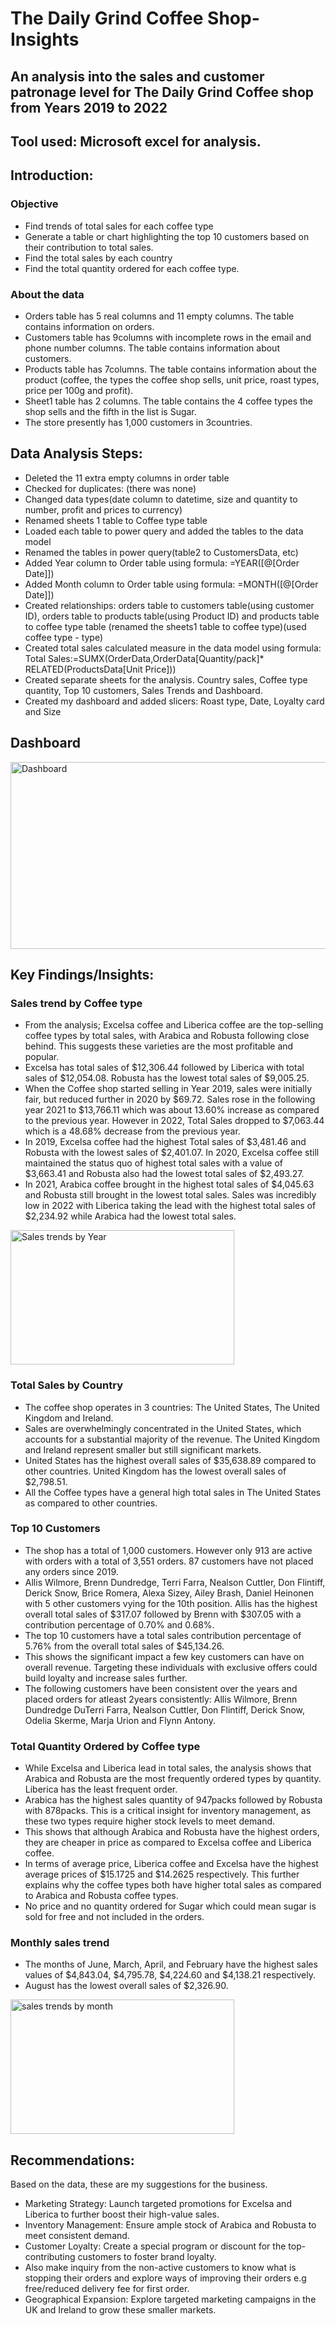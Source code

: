 # The Daily Grind Coffee Shop-Insights
## An analysis into the sales and customer patronage level for The Daily Grind Coffee shop from Years 2019 to 2022

## Tool used: Microsoft excel for analysis.

## Introduction:
### Objective
- Find trends of total sales for each coffee type
- Generate a table or chart highlighting the top 10 customers based on their contribution to total sales.
- Find the total sales by each country
- Find the total quantity ordered for each coffee type.
  
### About the data 
- Orders table has 5 real columns and 11 empty columns. The table contains information on orders. 
- Customers table has 9columns with incomplete rows in the email and phone number columns. The table contains information about customers. 
- Products table has 7columns. The table contains information about the product (coffee, the types the coffee shop sells, unit price, roast types, price per 100g and profit). 
- Sheet1 table has 2 columns. The table contains the 4 coffee types the shop sells and the fifth in the list is Sugar. 
- The store presently has 1,000 customers in 3countries.
  
## Data Analysis Steps:
- Deleted the 11 extra empty columns in order table
- Checked for duplicates: (there was none)
- Changed data types(date column to datetime, size and quantity to number, profit and prices to currency)
- Renamed sheets 1 table to Coffee type table
- Loaded each table to power query and added the tables to the data model
- Renamed the tables in power query(table2 to CustomersData, etc)
- Added Year column to Order table using formula:
  =YEAR([@[Order Date]])
- Added Month column to Order table using formula: 
  =MONTH([@[Order Date]])
- Created relationships: orders table to customers table(using customer ID), orders table to products table(using Product ID) and products table to coffee type table (renamed the sheets1 table to coffee type)(used coffee type - type)
- Created total sales calculated measure in the data model using formula: 
  Total Sales:=SUMX(OrderData,OrderData[Quantity/pack]* RELATED(ProductsData[Unit Price]))
- Created separate sheets for the analysis. Country sales, Coffee type quantity, Top 10 customers, Sales Trends and Dashboard.
- Created my dashboard and added slicers: Roast type, Date, Loyalty card and Size

## Dashboard
<img width="519" height="299" alt="Dashboard" src="https://github.com/user-attachments/assets/1b7107fc-064c-4f7f-a5d3-dabd7065a78d" />


## Key Findings/Insights: 
### Sales trend by Coffee type
- From the analysis; Excelsa coffee and Liberica coffee are the top-selling coffee types by total sales, with Arabica and Robusta following close behind. This suggests these varieties are the most profitable and popular.
- Excelsa has total sales of $12,306.44 followed by Liberica with total sales of $12,054.08. Robusta has the lowest total sales of $9,005.25. 
- When the Coffee shop started selling in Year 2019, sales were initially fair, but reduced further in 2020 by $69.72. Sales rose in the following year 2021 to $13,766.11 which was about 13.60% increase as compared to the previous year. However in 2022, Total Sales      dropped to $7,063.44 which is a 48.68% decrease from the previous year.
- In 2019, Excelsa coffee had the highest Total sales of $3,481.46 and Robusta with the lowest sales of $2,401.07. In 2020, Excelsa coffee still maintained the status quo of highest total sales with a value of $3,663.41 and Robusta also had the lowest total sales of     $2,493.27.
- In 2021, Arabica coffee brought in the highest total sales of $4,045.63 and Robusta still brought in the lowest total sales. Sales was incredibly low in 2022 with Liberica taking the lead with the highest total sales of $2,234.92 while Arabica had the lowest total     sales.
<img width="358" height="215" alt="Sales trends by Year" src="https://github.com/user-attachments/assets/0420f2aa-5a69-4ad6-ada4-146978a50ac1" />


### Total Sales by Country
- The coffee shop operates in 3 countries: The United States, The United Kingdom and Ireland.
- Sales are overwhelmingly concentrated in the United States, which accounts for a substantial majority of the revenue. The United Kingdom and Ireland represent smaller but still significant markets.
- United States has the highest overall sales of $35,638.89 compared to other countries. United Kingdom has the lowest overall sales of $2,798.51.
- All the Coffee types have a general high total sales in The United States as compared to other countries.

### Top 10 Customers
- The shop has a total of 1,000 customers. However only 913 are active with orders with a total of 3,551 orders. 87 customers have not placed any orders since 2019. 
- Allis Wilmore, Brenn Dundredge, Terri Farra, Nealson Cuttler, Don Flintiff, Derick Snow, Brice Romera, Alexa Sizey, Ailey Brash, Daniel Heinonen with 5 other customers vying for the 10th position. Allis has the highest overall total sales of $317.07 followed by        Brenn with $307.05 with a contribution percentage of 0.70% and 0.68%. 
- The top 10 customers have a total sales contribution percentage of 5.76% from the overall total sales of $45,134.26.
- This shows the significant impact a few key customers can have on overall revenue. Targeting these individuals with exclusive offers could build loyalty and increase sales further.
- The following customers have been consistent over the years and placed orders for atleast 2years consistently: Allis Wilmore, Brenn Dundredge DuTerri Farra, Nealson Cuttler, Don Flintiff, Derick Snow, Odelia Skerme, Marja Urion and     Flynn Antony.

### Total Quantity Ordered by Coffee type
- While Excelsa and Liberica lead in total sales, the analysis shows that Arabica and Robusta are the most frequently ordered types by quantity. Liberica has the least frequent order.
- Arabica has the highest sales quantity of 947packs followed by Robusta with 878packs. This is a critical insight for inventory management, as these two types require higher stock levels to meet demand.
- This shows that although Arabica and Robusta have the highest orders, they are cheaper in price as compared to Excelsa coffee and Liberica coffee.
- In terms of average price, Liberica coffee and Excelsa have the highest average prices of $15.1725 and $14.2625 respectively. This further explains why the coffee types both have higher total sales as compared to Arabica and Robusta     coffee types.
- No price and no quantity ordered for Sugar which could mean sugar is sold for free and not included in the orders.

### Monthly sales trend
- The months of June, March, April, and February have the highest sales values of $4,843.04, $4,795.78, $4,224.60 and $4,138.21 respectively.
- August has the lowest overall sales of $2,326.90.
<img width="358" height="215" alt="sales trends by month" src="https://github.com/user-attachments/assets/dc90913e-dae1-4545-8d34-7cde3f4b345b" />


## Recommendations: 
Based on the data, these are my suggestions for the business.
- Marketing Strategy: Launch targeted promotions for Excelsa and Liberica to further boost their high-value sales.
- Inventory Management: Ensure ample stock of Arabica and Robusta to meet consistent demand.
- Customer Loyalty: Create a special program or discount for the top-contributing customers to foster brand loyalty. 
- Also make inquiry from the non-active customers to know what is stopping their orders and explore ways of improving their orders e.g free/reduced delivery fee for first order.
- Geographical Expansion: Explore targeted marketing campaigns in the UK and Ireland to grow these smaller markets.
  
